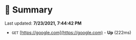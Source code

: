# 📖 Summary
Last updated: **7/23/2021, 7:44:42 PM**

- `GET` [https://google.com](https://google.com) - **Up** (222ms)
